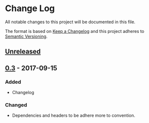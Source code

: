 # Change Log
All notable changes to this project will be documented in this file.

The format is based on [Keep a Changelog](http://keepachangelog.com/)
and this project adheres to [Semantic Versioning](http://semver.org/).


## [Unreleased]

## [0.3] - 2017-09-15
### Added
- Changelog

### Changed
- Dependencies and headers to be adhere more to convention.


[Unreleased]: https://github.com/plandes/choice-program/compare/v0.3...HEAD
[0.3]: https://github.com/plandes/choice-program/compare/v0.2...v0.3
